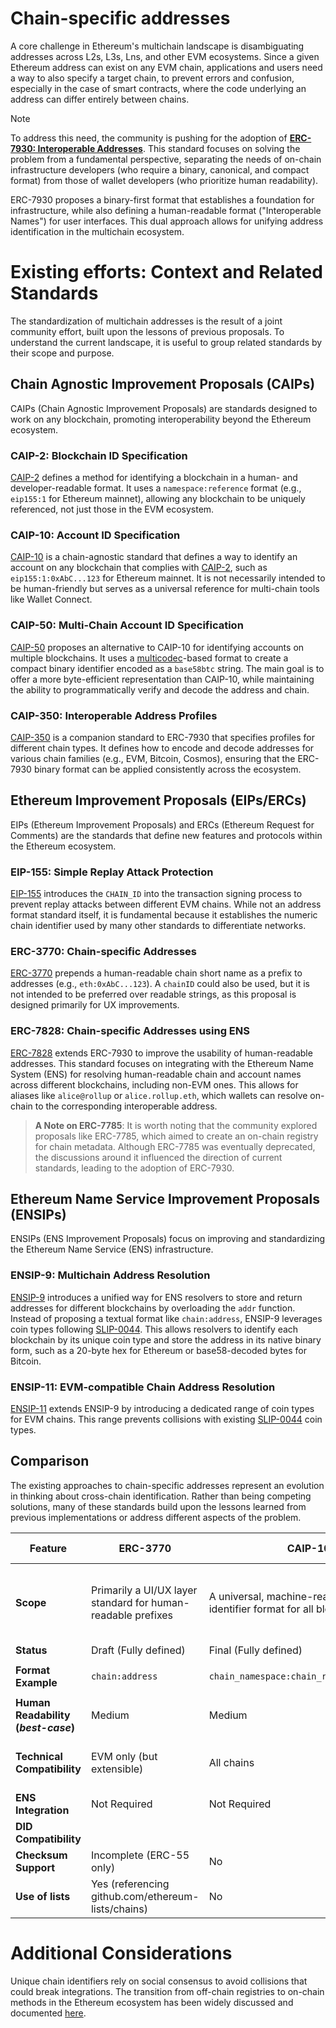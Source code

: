 # Chain-specific addresses

A core challenge in Ethereum's multichain landscape is disambiguating addresses across L2s, L3s, Lns, and other EVM ecosystems. Since a given Ethereum address can exist on any EVM chain, applications and users need a way to also specify a target chain, to prevent errors and confusion, especially in the case of smart contracts, where the code underlying an address can differ entirely between chains.

> [!NOTE]
> To address this need, the community is pushing for the adoption of **[ERC-7930: Interoperable Addresses](https://eips.ethereum.org/EIPS/eip-7930)**. This standard focuses on solving the problem from a fundamental perspective, separating the needs of on-chain infrastructure developers (who require a binary, canonical, and compact format) from those of wallet developers (who prioritize human readability).
>
> ERC-7930 proposes a binary-first format that establishes a foundation for infrastructure, while also defining a human-readable format ("Interoperable Names") for user interfaces. This dual approach allows for unifying address identification in the multichain ecosystem.
>

# Existing efforts: Context and Related Standards

The standardization of multichain addresses is the result of a joint community effort, built upon the lessons of previous proposals. To understand the current landscape, it is useful to group related standards by their scope and purpose.

## Chain Agnostic Improvement Proposals (CAIPs)
CAIPs (Chain Agnostic Improvement Proposals) are standards designed to work on any blockchain, promoting interoperability beyond the Ethereum ecosystem.

### CAIP-2: Blockchain ID Specification
[CAIP-2](https://github.com/ChainAgnostic/CAIPs/blob/main/CAIPs/caip-2.md) defines a method for identifying a blockchain in a human- and developer-readable format. It uses a `namespace:reference` format (e.g., `eip155:1` for Ethereum mainnet), allowing any blockchain to be uniquely referenced, not just those in the EVM ecosystem.

### CAIP-10: Account ID Specification
[CAIP-10](https://github.com/ChainAgnostic/CAIPs/blob/main/CAIPs/caip-10.md) is a chain-agnostic standard that defines a way to identify an account on any blockchain that complies with [CAIP-2](https://github.com/ChainAgnostic/CAIPs/blob/main/CAIPs/caip-2.md), such as `eip155:1:0xAbC...123` for Ethereum mainnet. It is not necessarily intended to be human-friendly but serves as a universal reference for multi-chain tools like Wallet Connect.

### CAIP-50: Multi-Chain Account ID Specification
[CAIP-50](./caip-50.md) proposes an alternative to CAIP-10 for identifying accounts on multiple blockchains. It uses a [multicodec](https://github.com/multiformats/multicodec/)-based format to create a compact binary identifier encoded as a `base58btc` string. The main goal is to offer a more byte-efficient representation than CAIP-10, while maintaining the ability to programmatically verify and decode the address and chain.

### CAIP-350: Interoperable Address Profiles
[CAIP-350](https://github.com/ChainAgnostic/CAIPs/blob/main/CAIPs/caip-350.md) is a companion standard to ERC-7930 that specifies profiles for different chain types. It defines how to encode and decode addresses for various chain families (e.g., EVM, Bitcoin, Cosmos), ensuring that the ERC-7930 binary format can be applied consistently across the ecosystem.

## Ethereum Improvement Proposals (EIPs/ERCs)
EIPs (Ethereum Improvement Proposals) and ERCs (Ethereum Request for Comments) are the standards that define new features and protocols within the Ethereum ecosystem.

### EIP-155: Simple Replay Attack Protection
[EIP-155](https://eips.ethereum.org/EIPS/eip-155) introduces the `CHAIN_ID` into the transaction signing process to prevent replay attacks between different EVM chains. While not an address format standard itself, it is fundamental because it establishes the numeric chain identifier used by many other standards to differentiate networks.

### ERC-3770: Chain-specific Addresses
[ERC-3770](https://eips.ethereum.org/EIPS/eip-3770) prepends a human-readable chain short name as a prefix to addresses (e.g., `eth:0xAbC...123`). A `chainID` could also be used, but it is not intended to be preferred over readable strings, as this proposal is designed primarily for UX improvements.

### ERC-7828: Chain-specific Addresses using ENS
[ERC-7828](https://ethereum-magicians.org/t/erc-7828-chain-specific-addresses-using-ens/21930) extends ERC-7930 to improve the usability of human-readable addresses. This standard focuses on integrating with the Ethereum Name System (ENS) for resolving human-readable chain and account names across different blockchains, including non-EVM ones. This allows for aliases like `alice@rollup` or `alice.rollup.eth`, which wallets can resolve on-chain to the corresponding interoperable address.

> **A Note on ERC-7785**: It is worth noting that the community explored proposals like ERC-7785, which aimed to create an on-chain registry for chain metadata. Although ERC-7785 was eventually deprecated, the discussions around it influenced the direction of current standards, leading to the adoption of ERC-7930.
>

## Ethereum Name Service Improvement Proposals (ENSIPs)
ENSIPs (ENS Improvement Proposals) focus on improving and standardizing the Ethereum Name Service (ENS) infrastructure.

### ENSIP-9: Multichain Address Resolution
[ENSIP-9](https://github.com/ensdomains/ensips/blob/master/ensips/9.md) introduces a unified way for ENS resolvers to store and return addresses for different blockchains by overloading the `addr` function. Instead of proposing a textual format like `chain:address`, ENSIP-9 leverages coin types following [SLIP-0044](https://github.com/satoshilabs/slips/blob/master/slip-0044.md). This allows resolvers to identify each blockchain by its unique coin type and store the address in its native binary form, such as a 20-byte hex for Ethereum or base58-decoded bytes for Bitcoin.

### ENSIP-11: EVM-compatible Chain Address Resolution
[ENSIP-11](https://github.com/ensdomains/ensips/blob/master/ensips/11.md) extends ENSIP-9 by introducing a dedicated range of coin types for EVM chains. This range prevents collisions with existing [SLIP-0044](https://github.com/satoshilabs/slips/blob/master/slip-0044.md) coin types.

## Comparison

The existing approaches to chain-specific addresses represent an evolution in thinking about cross-chain identification. Rather than being competing solutions, many of these standards build upon the lessons learned from previous implementations or address different aspects of the problem.

| **Feature** | ERC-3770 | CAIP-10 | CAIP-50 | ERC-7828 | ENSIP-9/ENSIP-11 | CAIP-2 | ERC-7930 |
| --- | --- | --- | --- | --- | --- | --- | --- |
| **Scope** | Primarily a UI/UX layer standard for human-readable prefixes | A universal, machine-readable account identifier format for all blockchains | Compact, binary account ID format for all blockchains | On-chain naming integration with ENS for human-readable chain and address names | ENS resolver-level standards for storing/retrieving multichain addresses | Universal blockchain identifier (machine-readable) | Universal and extensible binary and text format for chain-specific addresses |
| **Status** | Draft (Fully defined) | Final (Fully defined) | Draft | Draft (Incomplete) | Final/Draft | Final | Last Call |
| **Format Example** | `chain:address` | `chain_namespace:chain_reference:address` | `zUJWDx...` (base58btc) | `address:chain.eth` or `address@chain.eth` | Still uses typical `.eth` format | `namespace:reference` | `<address>@<chain>#<checksum>` |
| **Human Readability (_best-case_)** | Medium | Medium | Low | High | High (from typical ENS format) | High | High |
| **Technical Compatibility** | EVM only (but extensible) | All chains | All chains | All chains (via ENS) | Blockchains part of [SLIP-0044](https://github.com/satoshilabs/slips/blob/master/slip-0044.md) or following EVM `chainId` specs | All chains | All chains (via CAIP-350 profiles) |
| **ENS Integration** | Not Required | Not Required | Not Required | Required | Required | Not Required | Supported |
| **DID Compatibility** | | | Supported | | | Not direct | Compatible |
| **Checksum Support** | Incomplete (ERC-55 only) | No | Yes (parity byte) | Yes | Yes | No | Yes |
| **Use of lists** | Yes (referencing github.com/ethereum-lists/chains) | No | No | Yes (requires on-chain registry) | Based on [SLIP-0044](https://github.com/satoshilabs/slips/blob/master/slip-0044.md) | Not direct | Indirect (via CAIP-350 profiles) |

# Additional Considerations

Unique chain identifiers rely on social consensus to avoid collisions that could break integrations. The transition from off-chain registries to on-chain methods in the Ethereum ecosystem has been widely discussed and documented [here](chain-registries.md).
